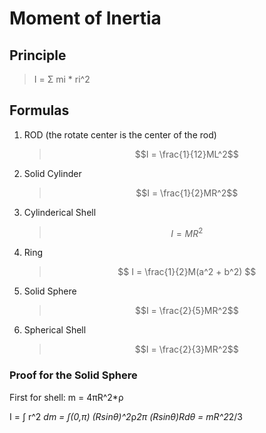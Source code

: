 # Moment of Inertia

## Principle

> I = Σ mi * ri^2

## Formulas

1. ROD (the rotate center is the center of the rod)
    > $$I = \frac{1}{12}ML^2$$

2. Solid Cylinder
    > $$I = \frac{1}{2}MR^2$$

3. Cylinderical Shell
    > $$I = MR^2$$

4. Ring
    > $$ I = \frac{1}{2}M(a^2 + b^2) $$

5. Solid Sphere
    > $$I = \frac{2}{5}MR^2$$

6. Spherical Shell
    > $$I = \frac{2}{3}MR^2$$

### Proof for the Solid Sphere

First for shell: m = 4πR^2*ρ

I = ∫ r^2 *dm = ∫(0,π) (Rsinθ)^2*ρ*2π (Rsinθ)Rdθ = mR^2*2/3